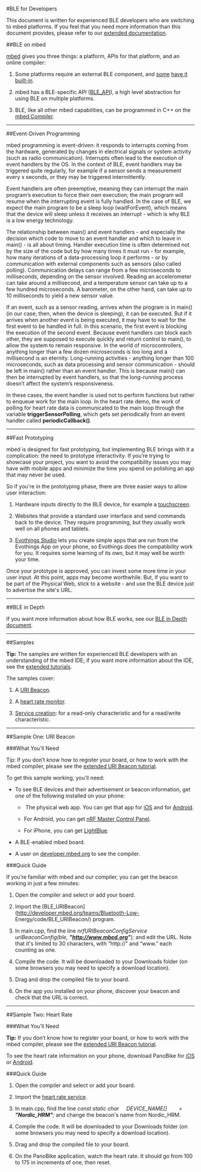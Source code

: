 #BLE for Developers

This document is written for experienced BLE developers who are switching to mbed platforms. If you feel that you need more information than this document provides, please refer to our [extended documentation](/GettingStarted/DesignersIntro/).

##BLE on mbed

[mbed](http://developer.mbed.org) gives you three things: a platform, APIs for that platform, and an online compiler:

1. Some platforms require an external BLE component, and [some](http://developer.mbed.org/platforms/mbed-HRM1017/) [have it](http://developer.mbed.org/platforms/RedBearLab-BLE-Nano/) [built-in](http://developer.mbed.org/platforms/Nordic-nRF51-Dongle/).

2. mbed has a BLE-specific API ([BLE_API](http://developer.mbed.org/teams/Bluetooth-Low-Energy/code/BLE_API/file/1956023d42fb/README.md)), a high level abstraction for using BLE on multiple platforms.
	
3. BLE, like all other mbed capabilities, can be programmed in C++ on the [mbed Compiler](https://developer.mbed.org/compiler/).

___

##Event-Driven Programming

mbed programming is event-driven: it responds to interrupts coming from the hardware, generated by changes in electrical signals or system activity (such as radio communication). Interrupts often lead to the execution of event handlers by the OS. In the context of BLE, event handlers may be triggered quite regularly, for example if a sensor sends a measurement every x seconds, or they may be triggered intermittently.

Event handlers are often preemptive, meaning they can interrupt the main program’s execution to force their own execution; the main program will resume when the interrupting event is fully handled. In the case of BLE, we expect the main program to be a sleep loop (waitForEvent), which means that the device will sleep unless it receives an interrupt - which is why BLE is a low energy technology.

The relationship between main() and event handlers - and especially the decision which code to move to an event handler and which to leave in main() - is all about timing. Handler execution time is often determined not by the size of the code but by how many times it must run - for example, how many iterations of a data-processing loop it performs - or by communication with external components such as sensors (also called polling). Communication delays can range from a few microseconds to milliseconds, depending on the sensor involved. Reading an accelerometer can take around a millisecond, and a temperature sensor can take up to a few hundred microseconds. A barometer, on the other hand, can take up to 10 milliseconds to yield a new sensor value. 

If an event, such as a sensor reading, arrives when the program is in main() (in our case, then, when the device is sleeping), it can be executed. But if it arrives when another event is being executed, it may have to wait for the first event to be handled in full. In this scenario, the first event is blocking the execution of the second event. Because event handlers can block each other, they are supposed to execute quickly and return control to main(), to allow the system to remain responsive. In the world of microcontrollers, anything longer than a few dozen microseconds is too long and a millisecond is an eternity. Long-running activities - anything longer than 100 microseconds, such as data processing and sensor communication - should be left in main() rather than an event handler. This is because main() can then be interrupted by event handlers, so that the long-running process doesn’t affect the system’s responsiveness. 

In these cases, the event handler is used not to perform functions but rather to enqueue work for the main loop. In the heart rate demo, the work of polling for heart rate data is communicated to the main loop through the variable **triggerSensorPolling**, which gets set periodically from an event handler called **periodicCallback()**.

_____

##Fast Prototyping

mbed is designed for fast prototyping, but implementing BLE brings with it a complication: the need to prototype interactivity. If you’re trying to showcase your project, you want to avoid the compatibility issues you may have with mobile apps and minimize the time you spend on polishing an app that may never be used.

So if you're in the prototyping phase, there are three easier ways to allow user interaction:

1. Hardware inputs directly to the BLE device, for example a [touchscreen](http://developer.mbed.org/components/cat/touchscreen/).

2. Websites that provide a standard user interface and send commands back to the device. They require programming, but they usually work well on all phones and tablets.

3. [Evothings Studio](http://evothings.com/getting-started-with-evothings-studio-in-90-seconds/) lets you create simple apps that are run from the Evothings App on your phone, so Evothings does the compatibility work for you. It requires some learning of its own, but it may well be worth your time.

Once your prototype is approved, you can invest some more time in your user input. At this point, apps may become worthwhile. But, if you want to be part of the Physical Web, stick to a website - and use the BLE device just to advertise the site's URL.

___

##BLE in Depth

If you want more information about how BLE works, see our [BLE in Depth document](/InDepth/BLEInDepth/). 

___

##Samples

**Tip:** The samples are written for experienced BLE developers with an understanding of the mbed IDE; if you want more information about the IDE, see the [extended tutorials](/GettingStarted/IntroSamples/). 

The samples cover:

1. A [URI Beacon](#uribeaconsample).
	
2. A [heart rate monitor](hearratesample).
	
3. [Service creation](#servicecreation): for a read-only characteristic and for a read/write characteristic.

____

<a name="uribeaconsample">
##Sample One: URI Beacon
</a>

###What You'll Need

Tip: If you don’t know how to register your board, or how to work with the mbed compiler, please see the [extended URI Beacon tutorial](/GettingStarted/URIBeacon/). 

To get this sample working, you'll need:

+ To see BLE devices and their advertisement or beacon information, get *one* of the following installed on your phone: 

	-  The physical web app. You can get that app for [iOS](https://itunes.apple.com/us/app/physical-web/id927653608?mt=8) and for 
[Android](https://play.google.com/store/apps/details?id=physical_web.org.physicalweb).

	- For Android, you can get [nRF Master Control Panel](https://play.google.com/store/apps/detailsid=no.nordicsemi.android.mcp&hl=en).

	- For iPhone, you can get [LightBlue](https://itunes.apple.com/gb/app/lightblue-bluetooth-low-energy/id557428110?mt=8).

+ A BLE-enabled mbed board.

+ A user on [developer.mbed.org](developer.mbed.org) to see the compiler.

###Quick Guide

If you’re familiar with mbed and our compiler, you can get the beacon working in just a few minutes:

1. Open the compiler and select or add your board.

2. Import the [BLE_URIBeacon](http://developer.mbed.org/teams/Bluetooth-Low-
Energy/code/BLE_URIBeacon/) program.

3. In main.cpp, find the line *nrfURIBeaconConfigService uriBeaconConfig(ble, **"http://www.mbed.org"**);* and edit the URL. Note that it's limited to 30 characters, with “http://” and “www.” each counting as one.

5. Compile the code. It will be downloaded to your Downloads folder (on some browsers you may need to specify a download location).

6. Drag and drop the compiled file to your board.

7. On the app you installed on your phone, discover your beacon and check that the URL is correct.

____

<a name="hearratesample">
##Sample Two: Heart Rate
</a>

###What You'll Need

**Tip:** If you don’t know how to register your board, or how to work with the mbed compiler, please see the [extended URI Beacon tutorial](/GettingStarted/URIBeacon/). 

To see the heart rate information on your phone, download PanoBike for [iOS](https://itunes.apple.com/gb/app/panobike/id567403997?mt=8) or [Android](https://play.google.com/store/apps/details?id=com.topeak.panobike&hl=en).

###Quick Guide

1. Open the compiler and select or add your board.

2. Import the [heart rate service](http://developer.mbed.org/teams/Bluetooth-Low-Energy/code/BLE_HeartRate/).

3. In main.cpp, find the line *const static char     DEVICE_NAME[]        = **"Nordic_HRM"**;* and change the beacon's name from Nordic_HRM. 

4. Compile the code. It will be downloaded to your Downloads folder (on some browsers you may need to specify a download location).

5. Drag and drop the compiled file to your board.

6. On the PanoBike application, watch the heart rate. It should go from 100 to 175 in increments of one, then reset.
